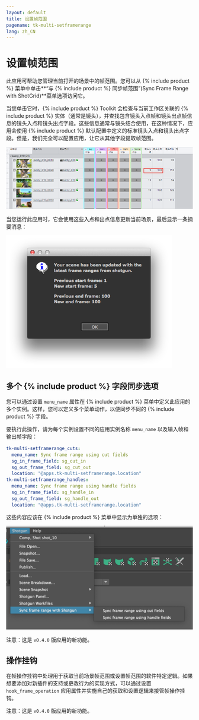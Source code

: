 ```yaml
---
layout: default
title: 设置帧范围
pagename: tk-multi-setframerange
lang: zh_CN
---
```


# 设置帧范围

此应用可帮助您管理当前打开的场景中的帧范围。您可以从 {% include product %} 菜单中单击**“与 {% include product %} 同步帧范围”(Sync Frame Range with ShotGrid)**菜单选项访问它。

当您单击它时，{% include product %} Toolkit 会检查与当前工作区关联的 {% include product %} 实体（通常是镜头），并查找包含镜头入点帧和镜头出点帧信息的镜头入点和镜头出点字段。这些信息通常与镜头结合使用，在这种情况下，应用会使用 {% include product %} 默认配置中定义的标准镜头入点和镜头出点字段。但是，我们完全可以配置应用，让它从其他字段提取帧范围。

![{% include product %}](../images/apps/multi-setframerange-shotgun.png)

当您运行此应用时，它会使用这些入点和出点信息更新当前场景，最后显示一条摘要消息：

![Nuke](../images/apps/multi-setframerange-nuke.png)

## 多个 {% include product %} 字段同步选项

您可以通过设置 `menu_name` 属性在 {% include product %} 菜单中定义此应用的多个实例。这样，您可以定义多个菜单动作，以便同步不同的 {% include product %} 字段。

要执行此操作，请为每个实例设置不同的应用实例名称 `menu_name` 以及输入帧和输出帧字段：

```yaml
tk-multi-setframerange_cuts:
  menu_name: Sync frame range using cut fields
  sg_in_frame_field: sg_cut_in
  sg_out_frame_field: sg_cut_out
  location: "@apps.tk-multi-setframerange.location"
tk-multi-setframerange_handles:
  menu_name: Sync frame range using handle fields
  sg_in_frame_field: sg_handle_in
  sg_out_frame_field: sg_handle_out
  location: "@apps.tk-multi-setframerange.location"
```

这些内容应该在 {% include product %} 菜单中显示为单独的选项：

![多个实例](../images/apps/multi-setframerange-multiple_instances.png)

注意：这是 `v0.4.0` 版应用的新功能。

## 操作挂钩

在帧操作挂钩中处理用于获取当前场景帧范围或设置帧范围的软件特定逻辑。如果想要添加对新插件的支持或更改行为的实现方式，可以通过设置 `hook_frame_operation` 应用属性并实施自己的获取和设置逻辑来接管帧操作挂钩。

注意：这是 `v0.4.0` 版应用的新功能。
